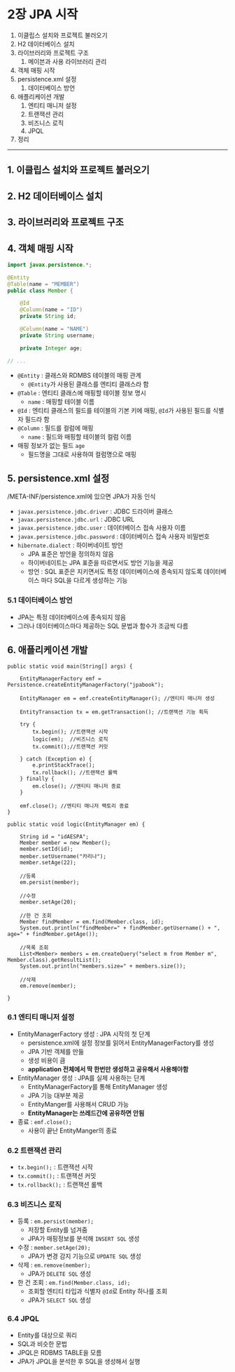 # 2장 JPA 시작

1. 이클립스 설치와 프로젝트 불러오기
2. H2 데이터베이스 설치
3. 라이브러리와 프로젝트 구조
    1. 메이븐과 사용 라이브러리 관리
4. 객체 매핑 시작
5. persistence.xml 설정
    1. 데이터베이스 방언
6. 애플리케이션 개발
    1. 엔티티 매니저 설정
    2. 트랜잭션 관리
    3. 비즈니스 로직
    4. JPQL
7. 정리

---

## 1. 이클립스 설치와 프로젝트 불러오기

## 2. H2 데이터베이스 설치

## 3. 라이브러리와 프로젝트 구조

## 4. 객체 매핑 시작

```java
import javax.persistence.*;

@Entity
@Table(name = "MEMBER")
public class Member {

    @Id
    @Column(name = "ID")
    private String id;

    @Column(name = "NAME")
    private String username;

    private Integer age;

// ...

```

- `@Entity` : 클래스와 RDMBS 테이블의 매핑 관계
    - `@Entity`가 사용된 클래스를 엔티티 클래스라 함
- `@Table` : 엔티티 클래스에 매핑할 테이블 정보 명시
    - `name` : 매핑할 테이블 이름
- `@Id` : 엔티티 클래스의 필드를 테이블의 기본 키에 매핑, `@Id`가 사용된 필드를 식별자 필드라 함
- `@Column` : 필드를 컬럼에 매핑
    - `name` : 필드와 매핑할 테이블의 컬럼 이름
- 매핑 정보가 없는 필드 `age`
    - 필드명을 그대로 사용하여 컬럼명으로 매핑

## 5. persistence.xml 설정

/META-INF/persistence.xml에 있으면 JPA가 자동 인식

- `javax.persistence.jdbc.driver` : JDBC 드라이버 클래스
- `javax.persistence.jdbc.url` : JDBC URL
- `javax.persistence.jdbc.user` : 데이터베이스 접속 사용자 이름
- `javax.persistence.jdbc.password` : 데이터베이스 접속 사용자 비밀번호
- `hibernate.dialect` : 하이버네이트 방언
    - JPA 표준은 방언을 정의하지 않음
    - 하이버네이트는 JPA 표준을 따르면서도 방언 기능을 제공
    - 방언 : SQL 표준은 지키면서도 특정 데이터베이스에 종속되지 않도록 데이터베이스 마다 SQL을 다르게 생성하는 기능

### 5.1 데이터베이스 방언

- JPA는 특정 데이터베이스에 종속되지 않음
- 그러나 데이터베이스마다 제공하는 SQL 문법과 함수가 조금씩 다름

## 6. 애플리케이션 개발

````
public static void main(String[] args) {

    EntityManagerFactory emf = Persistence.createEntityManagerFactory("jpabook");

    EntityManager em = emf.createEntityManager(); //엔티티 매니저 생성

    EntityTransaction tx = em.getTransaction(); //트랜잭션 기능 획득

    try {
        tx.begin(); //트랜잭션 시작
        logic(em);  //비즈니스 로직
        tx.commit();//트랜잭션 커밋

    } catch (Exception e) {
        e.printStackTrace();
        tx.rollback(); //트랜잭션 롤백
    } finally {
        em.close(); //엔티티 매니저 종료
    }

    emf.close(); //엔티티 매니저 팩토리 종료
}
    
public static void logic(EntityManager em) {

    String id = "idAESPA";
    Member member = new Member();
    member.setId(id);
    member.setUsername("카리나");
    member.setAge(22);

    //등록
    em.persist(member);

    //수정
    member.setAge(20);

    //한 건 조회
    Member findMember = em.find(Member.class, id);
    System.out.println("findMember=" + findMember.getUsername() + ", age=" + findMember.getAge());

    //목록 조회
    List<Member> members = em.createQuery("select m from Member m", Member.class).getResultList();
    System.out.println("members.size=" + members.size());

    //삭제
    em.remove(member);

}
````

### 6.1 엔티티 매니저 설정

- EntityManagerFactory 생성 : JPA 시작의 첫 단계
    - persistence.xml에 설정 정보를 읽어서 EntityManagerFactory를 생성
    - JPA 기반 객체를 만듦
    - 생성 비용이 큼
    - **application 전체에서 딱 한번만 생성하고 공유해서 사용해야함**
- EntityManager 생성 : JPA를 실제 사용하는 단계
    - EntityManagerFactory를 통해 EntityManager 생성
    - JPA 기능 대부분 제공
    - EntityManger를 사용해서 CRUD 가능
    - **EntityManager는 쓰레드간에 공유하면 안됨**
- 종료 : `emf.close();`
    - 사용이 끝난 EntityManger의 종료

### 6.2 트랜잭션 관리

- `tx.begin();` : 트랜잭션 시작
- `tx.commit();` : 트랜잭션 커밋
- `tx.rollback();` : 트랜잭션 롤백

### 6.3 비즈니스 로직

- 등록 : `em.persist(member);`
    - 저장할 Entity를 넘겨줌
    - JPA가 매핑정보를 분석해 `INSERT SQL` 생성
- 수정 : `member.setAge(20);`
    - JPA가 변경 감지 기능으로 `UPDATE SQL` 생성
- 삭제 : `em.remove(member);`
    - JPA가 `DELETE SQL` 생성
- 한 건 조회 : `em.find(Member.class, id);`
    - 조회할 엔티티 타입과 식별자 `@Id`로 Entity 하나를 조회
    - JPA가 `SELECT SQL` 생성

### 6.4 JPQL

- Entity를 대상으로 쿼리
- SQL과 비슷한 문법
- JPQL은 RDBMS TABLE을 모름
- JPA가 JPQL을 분석한 후 SQL을 생성해서 실행
